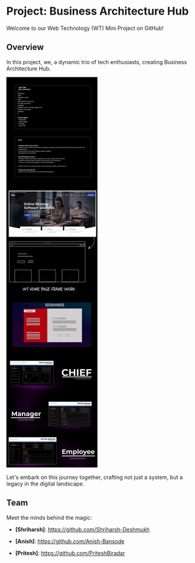 # Project: Business Architecture Hub

Welcome to our Web Technology (WT) Mini Project on GitHub!

## Overview
In this project, we, a dynamic trio of tech enthusiasts, creating Business Architecture Hub.

![image](https://raw.githubusercontent.com/Shriharsh-Deshmukh/DataVerseMagic/trash/id%3D1.webp)


Let's embark on this journey together, crafting not just a system, but a legacy in the digital landscape.

## Team

Meet the minds behind the magic:

- **[Shriharsh]**: https://github.com/Shriharsh-Deshmukh
  
- **[Anish]**: https://github.com/Anish-Bansode
  
- **[Pritesh]**: https://github.com/PriteshBiradar







